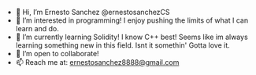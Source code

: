 - 👋 Hi, I’m Ernesto Sanchez @ernestosanchezCS
- 👀 I’m interested in programming! I enjoy pushing the limits of what I can learn and do.
- 🌱 I’m currently learning Solidity! I know C++ best! Seems like im always learning something new in this field. Isnt it somethin' Gotta love it. 
- 💞️ I’m open to collaborate!
- 📫 Reach me at: ernestosanchez8888@gmail.com

<!---
ernestosanchezCS/ernestosanchezCS is a ✨ special ✨ repository because its `README.md` (this file) appears on your GitHub profile.
You can click the Preview link to take a look at your changes.
--->
